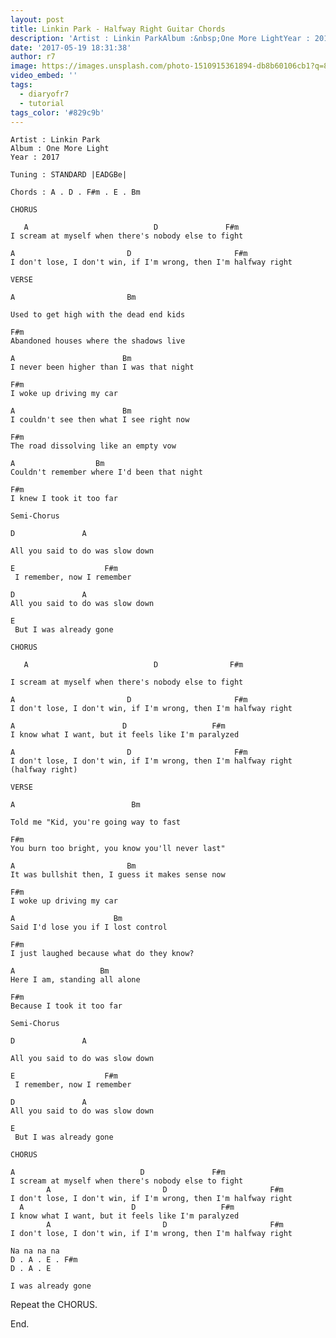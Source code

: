 ```yaml
---
layout: post
title: Linkin Park - Halfway Right Guitar Chords
description: 'Artist : Linkin ParkAlbum :&nbsp;One More LightYear : 2017Tuning : STANDARD |EADGBe|Chords : A . D . F#m . E . BmCHORUS&nbsp; &nbsp;A &nbsp; &nbsp; &n...'
date: '2017-05-19 18:31:38'
author: r7
image: https://images.unsplash.com/photo-1510915361894-db8b60106cb1?q=80&w=2940&auto=format&fit=crop&ixlib=rb-4.1.0&ixid=M3wxMjA3fDB8MHxwaG90by1wYWdlfHx8fGVufDB8fHx8fA%3D%3D
video_embed: ''
tags:
  - diaryofr7
  - tutorial
tags_color: '#829c9b'
---
```

```
Artist : Linkin Park
Album : One More Light
Year : 2017

Tuning : STANDARD |EADGBe|

Chords : A . D . F#m . E . Bm

CHORUS

   A                            D               F#m
I scream at myself when there's nobody else to fight
```

```
A                         D                       F#m
I don't lose, I don't win, if I'm wrong, then I'm halfway right

VERSE

A                         Bm
```
`Used to get high with the dead end kids`

```
F#m
Abandoned houses where the shadows live
```

```
A                        Bm
I never been higher than I was that night
```

```
F#m
I woke up driving my car
```

```
A                        Bm
I couldn't see then what I see right now
```

```
F#m
The road dissolving like an empty vow
```

```
A                  Bm
Couldn't remember where I'd been that night
```

```
F#m
I knew I took it too far

Semi-Chorus

D               A
```
`All you said to do was slow down`

```
E                    F#m
 I remember, now I remember
```

```
D               A
All you said to do was slow down
```

```
E
 But I was already gone

CHORUS

   A                            D                F#m
```
`I scream at myself when there's nobody else to fight`

```
A                         D                       F#m
I don't lose, I don't win, if I'm wrong, then I'm halfway right
```

```
A                        D                   F#m
I know what I want, but it feels like I'm paralyzed
```

```
A                         D                       F#m
I don't lose, I don't win, if I'm wrong, then I'm halfway right (halfway right)

VERSE

A                          Bm
```
`Told me "Kid, you're going way to fast`

```
F#m
You burn too bright, you know you'll never last"
```

```
A                         Bm
It was bullshit then, I guess it makes sense now
```

```
F#m
I woke up driving my car
```

```
A                      Bm
Said I'd lose you if I lost control
```

```
F#m
I just laughed because what do they know?
```

```
A                   Bm
Here I am, standing all alone
```

```
F#m
Because I took it too far

Semi-Chorus

D               A
```
`All you said to do was slow down`

```
E                    F#m
 I remember, now I remember
```

```
D               A
All you said to do was slow down
```

```
E 
 But I was already gone

CHORUS
```

```
A                            D               F#m
I scream at myself when there's nobody else to fight
        A                         D                       F#m
I don't lose, I don't win, if I'm wrong, then I'm halfway right
  A                        D                   F#m
I know what I want, but it feels like I'm paralyzed
        A                         D                       F#m
I don't lose, I don't win, if I'm wrong, then I'm halfway right

Na na na na
D . A . E . F#m
D . A . E

I was already gone
```
Repeat the CHORUS.

End.

